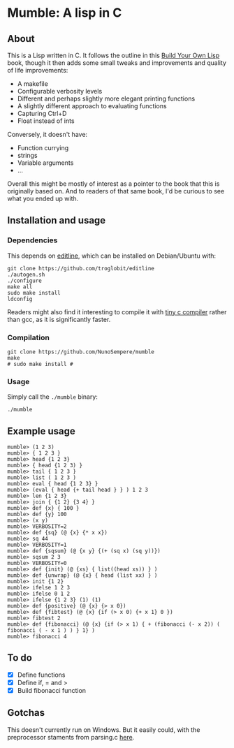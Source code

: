 # Mumble: A lisp in C

## About

This is a Lisp written in C. It follows the outline in this [Build Your Own Lisp](https://buildyourownlisp.com) book, though it then adds some small tweaks and improvements and quality of life improvements:

- A makefile
- Configurable verbosity levels
- Different and perhaps slightly more elegant printing functions
- A slightly different approach to evaluating functions
- Capturing Ctrl+D
- Float instead of ints

Conversely, it doesn't have:
- Function currying
- strings
- Variable arguments
- ...

Overall this might be mostly of interest as a pointer to the book that this is originally based on. And to readers of that same book, I'd be curious to see what you ended up with.

## Installation and usage

### Dependencies

This depends on [editline](https://github.com/troglobit/editline), which can be installed on Debian/Ubuntu with:

```
git clone https://github.com/troglobit/editline
./autogen.sh
./configure
make all
sudo make install
ldconfig
```

Readers might also find it interesting to compile it with [tiny c compiler](https://bellard.org/tcc/) rather than gcc, as it is significantly faster.

### Compilation

```
git clone https://github.com/NunoSempere/mumble
make
# sudo make install # 
```

### Usage

Simply call the `./mumble` binary:

```
./mumble
```

## Example usage

```
mumble> (1 2 3)
mumble> { 1 2 3 }
mumble> head {1 2 3}
mumble> { head {1 2 3) }
mumble> tail { 1 2 3 }
mumble> list ( 1 2 3 )
mumble> eval { head {1 2 3} } 
mumble> (eval { head {+ tail head } } ) 1 2 3 
mumble> len {1 2 3}
mumble> join { {1 2} {3 4} }
mumble> def {x} { 100 }
mumble> def {y} 100
mumble> (x y)
mumble> VERBOSITY=2
mumble> def {sq} (@ {x} {* x x})
mumble> sq 44
mumble> VERBOSITY=1
mumble> def {sqsum} (@ {x y} {(+ (sq x) (sq y))})
mumble> sqsum 2 3
mumble> VERBOSITY=0
mumble> def {init} (@ {xs} { list((head xs)) } )
mumble> def {unwrap} (@ {x} { head (list xx) } )
mumble> init {1 2}
mumble> ifelse 1 2 3
mumble> ifelse 0 1 2 
mumble> ifelse {1 2 3} (1) (1)
mumble> def {positive} (@ {x} {> x 0})
mumble> def {fibtest} (@ {x} {if (> x 0) {+ x 1} 0 })
mumble> fibtest 2
mumble> def {fibonacci} (@ {x} {if (> x 1) { + (fibonacci (- x 2)) ( fibonacci ( - x 1 ) ) } 1} )
mumble> fibonacci 4
```

## To do

- [x] Define functions
- [x] Define if, = and >
- [x] Build fibonacci function

## Gotchas

This doesn't currently run on Windows. But it easily could, with the preprocessor staments from parsing.c [here](https://buildyourownlisp.com/chapter6_parsing).
